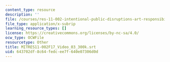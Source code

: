 ```yaml
---
content_type: resource
description: ''
file: /courses/res-11-002-intentional-public-disruptions-art-responsibility-and-pedagogy-fall-2017/643702df8c64fedcee7f640e07306d0d_MITRES11-002F17_Video_03_300k.srt
file_type: application/x-subrip
learning_resource_types: []
license: https://creativecommons.org/licenses/by-nc-sa/4.0/
ocw_type: OCWFile
resourcetype: Other
title: MITRES11-002F17_Video_03_300k.srt
uid: 643702df-8c64-fedc-ee7f-640e07306d0d
---
```

